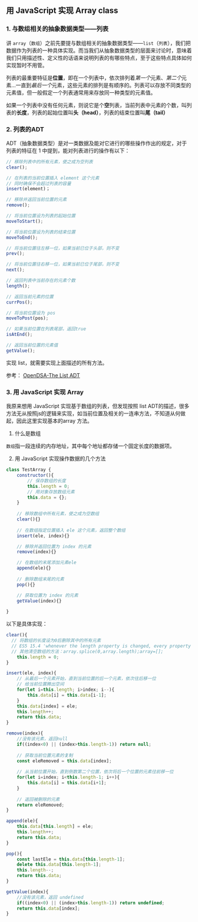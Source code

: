 ## 用 JavaScript 实现 Array class

### 1. 与数组相关的抽象数据类型——列表

讲 `array`（`数组`）之前先要提与数组相关的抽象数据类型——`list`（`列表`），我们把数据作为列表的一种具体实现。而当我们从抽象数据类型的层面来讨论时，意味着我们只用描述性、定义性的话语来说明列表的有哪些特点，至于这些特点具体如何实现暂时不用管。

列表的最重要特征是**位置**，即在一个列表中，依次排列着*第一个*元素、*第二个*元素...一直到*最后一个*元素，这些元素的排列是有顺序的。列表可以存放不同类型的元素值，但一般假定一个列表通常用来存放同一种类型的元素值。

如果一个列表中没有任何元素，则说它是个**空**列表，当前列表中元素的个数，叫列表的**长度**，列表的起始位置叫**头（head）**，列表的结束位置叫**尾（tail）**

### 2. 列表的ADT

ADT（抽象数据类型）是对一类数据及能对它进行的哪些操作作出的规定，对于列表的特征在 1 中提到，能对列表进行的操作有以下：

```js
// 移除列表中的所有元素，使之成为空列表
clear();

// 在列表的当前位置插入 element 这个元素
// 同时确保不会超过列表的容量
insert(element)；

// 移除并返回当前位置的元素
remove();

// 将当前位置设为列表的起始位置
moveToStart();

// 将当前位置设为列表的结束位置
moveToEnd();

// 将当前位置往左移一位，如果当前已位于头部，则不变
prev();

// 将当前位置往右移一位，如果当前已位于尾部，则不变
next();

// 返回列表中当前存在的元素个数
length();

// 返回当前元素的位置
currPos();

// 将当前位置设为 pos
moveToPost(pos);

// 如果当前位置在列表尾部，返回true
isAtEnd();

// 返回当前位置的元素值
getValue();
```

实现 list，就需要实现上面描述的所有方法。

参考：
[OpenDSA-The List ADT](https://opendsa-server.cs.vt.edu/OpenDSA/Books/CS2/html/ListADT.html#list-terminology-and-notation)

### 3. 用 JavaScript 实现 Array

我原来想用 JavaScript 实现基于数组的列表，但发现按照 list ADT的描述，很多方法无从按照js的逻辑来实现，如当前位置及相关的一连串方法，不知道从何做起，因此这里实现基本的array 方法。

1. 什么是数组

`数组`指一段连续的内存地址，其中每个地址都存储一个固定长度的数据项。

2. 用 JavaScript 实现操作数据的几个方法

```js
class TestArray {
	constructor(){
		// 保存数组的长度
		this.length = 0;
		// 用对象存放数组元素
		this.data = {};
	}
	
	// 移除数组中所有元素，使之成为空数组
	clear(){}
	
	// 在数组指定位置插入 ele 这个元素，返回整个数组
	insert(ele, index){}

	// 移除并返回位置为 index 的元素
	remove(index){}

	// 在数组的末尾添加元素ele
	append(ele){}
	
	// 删除数组末尾的元素
	pop(){}

	// 获取位置为 index 的元素
	getValue(index){}
	
}
```

以下是具体实现：

```js
clear(){
  // 将数组的长度设为0后删除其中的所有元素
  // ES5 15.4 'whenever the length property is changed, every property whose name is an array index whose value is not smaller than the new length is automatically deleted'
  // 其他清空数组的方法：array.splice(0,array.length);array=[];
	this.length = 0;
}

insert(ele, index){
	// 从最后一个元素开始，直到当前位置的后一个元素，依次往后移一位
	// 给当前位置腾出空间
	for(let i=this.length; i>index; i--){
		this.data[i] = this.data[i-1];
	}
	this.data[index] = ele;
	this.length++;
	return this.data;
}

remove(index){
	//没有该元素，返回null
	if((index<0) || (index>this.length-1)) return null;
	
	// 获取当前位置元素的复制
	const eleRemoved = this.data[index]; 
	
	// 从当前位置开始，直到倒数第二个位置，依次将后一个位置的元素往前移一位
	for(let i=index; i<this.length-1; i++){
		this.data[i] = this.data[i+1];
	}
	
	// 返回被删除的元素
	return eleRemoved;
}

append(ele){
	this.data[this.length] = ele;
	this.length++;
	return this.data;
}

pop(){
	const lastEle = this.data[this.length-1];
	delete this.data[this.length-1];
	this.length--;
	return this.data;
}

getValue(index){
	//没有该元素，返回 undefined
	if((index<0) || (index>this.length-1)) return undefined;
	return this.data[index];
}

```




